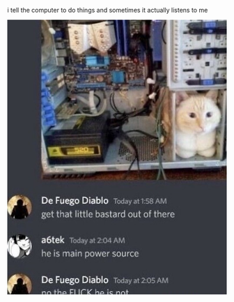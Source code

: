 i tell the computer to do things and sometimes it actually listens to me
<!--START_SECTION:update_image-->
<img src=https://raw.githubusercontent.com/sneakykestrel/sneakykestrel/main/.github/images/main-power-source.jpg height="" width="" align=left alt=kitty />
<!--END_SECTION:update_image-->

